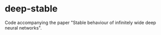 # deep-stable

Code accompanying the paper "Stable behaviour of infinitely wide deep neural networks".
